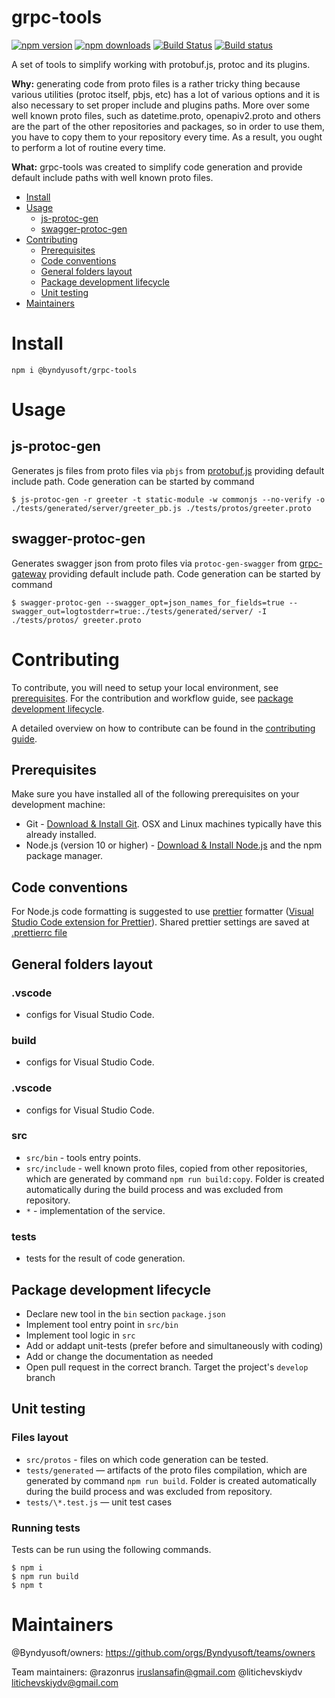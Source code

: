 # grpc-tools

[![npm version](https://badge.fury.io/js/%40byndyusoft%2Fgrpc-tools.svg)](https://www.npmjs.com/package/@byndyusoft/grpc-tools)
[![npm downloads](https://img.shields.io/npm/dt/@byndyusoft/grpc-tools.svg)](https://www.npmjs.com/package/@byndyusoft/grpc-tools)
[![Build Status](https://travis-ci.org/Byndyusoft/grpc-tools.svg?branch=master)](https://travis-ci.org/Byndyusoft/grpc-tools)
[![Build status](https://ci.appveyor.com/api/projects/status/github/Byndyusoft/grpc-tools?branch=master&svg=true)](https://ci.appveyor.com/project/Byndyusoft/grpc-tools/branch/master)

A set of tools to simplify working with protobuf.js, protoc and its plugins.

**Why:** generating code from proto files is a rather tricky thing because various utilities (protoc itself, pbjs, etc) has a lot of various options and it is also necessary to set proper include and plugins paths. More over some well known proto files, such as datetime.proto, openapiv2.proto and others are the part of the other repositories and packages, so in order to use them, you have to copy them to your repository every time. As a result, you ought to perform a lot of routine every time.

**What:** grpc-tools was created to simplify code generation and provide default include paths with well known proto files.

- [Install](#install)
- [Usage](#usage)
  - [js-protoc-gen](#js-protoc-gen)
  - [swagger-protoc-gen](#swagger-protoc-gen)
- [Contributing](#contributing)
  - [Prerequisites](#prerequisites)
  - [Code conventions](#code-conventions)
  - [General folders layout](#general-folders-layout)
  - [Package development lifecycle](#package-development-lifecycle)
  - [Unit testing](#unit-testing)
- [Maintainers](#maintainers)

# Install

`npm i @byndyusoft/grpc-tools`

# Usage

## js-protoc-gen

Generates js files from proto files via `pbjs` from [protobuf.js](https://github.com/protobufjs/protobuf.js) providing default include path. Code generation can be started by command

```shell
$ js-protoc-gen -r greeter -t static-module -w commonjs --no-verify -o ./tests/generated/server/greeter_pb.js ./tests/protos/greeter.proto
```

## swagger-protoc-gen

Generates swagger json from proto files via `protoc-gen-swagger` from [grpc-gateway](https://github.com/grpc-ecosystem/grpc-gateway) providing default include path. Code generation can be started by command

```shell
$ swagger-protoc-gen --swagger_opt=json_names_for_fields=true --swagger_out=logtostderr=true:./tests/generated/server/ -I ./tests/protos/ greeter.proto
```

# Contributing

To contribute, you will need to setup your local environment, see [prerequisites](#prerequisites). For the contribution and workflow guide, see [package development lifecycle](#package-development-lifecycle).

A detailed overview on how to contribute can be found in the [contributing guide](CONTRIBUTING.md).

## Prerequisites

Make sure you have installed all of the following prerequisites on your development machine:

- Git - [Download & Install Git](https://git-scm.com/downloads). OSX and Linux machines typically have this already installed.
- Node.js (version 10 or higher) - [Download & Install Node.js](https://nodejs.org/en/download/) and the npm package manager.

## Code conventions

For Node.js code formatting is suggested to use [prettier](https://github.com/prettier/prettier) formatter ([Visual Studio Code extension for Prettier](https://github.com/prettier/prettier-vscode)). Shared prettier settings are saved at [.prettierrc file](/.prettierrc)

## General folders layout

### .vscode

- configs for Visual Studio Code.

### build

- configs for Visual Studio Code.

### .vscode

- configs for Visual Studio Code.

### src

- `src/bin` - tools entry points.
- `src/include` - well known proto files, copied from other repositories, which are generated by command `npm run build:copy`. Folder is created automatically during the build process and was excluded from repository.
- `*` - implementation of the service.

### tests

- tests for the result of code generation.

## Package development lifecycle

- Declare new tool in the `bin` section `package.json`
- Implement tool entry point in `src/bin`
- Implement tool logic in `src`
- Add or addapt unit-tests (prefer before and simultaneously with coding)
- Add or change the documentation as needed
- Open pull request in the correct branch. Target the project's `develop` branch

## Unit testing

### Files layout

- `src/protos` - files on which code generation can be tested.
- `tests/generated` — artifacts of the proto files compilation, which are generated by command `npm run build`. Folder is created automatically during the build process and was excluded from repository.
- `tests/\*.test.js` — unit test cases

### Running tests

Tests can be run using the following commands.

```
$ npm i
$ npm run build
$ npm t
```

# Maintainers

@Byndyusoft/owners: https://github.com/orgs/Byndyusoft/teams/owners

Team maintainers:
@razonrus iruslansafin@gmail.com
@litichevskiydv litichevskiydv@gmail.com
